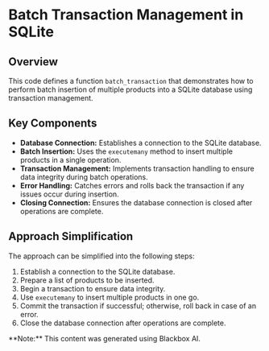 # Batch Transaction Management in SQLite

## Overview

This code defines a function `batch_transaction` that demonstrates how to perform batch insertion of multiple products into a SQLite database using transaction management.

## Key Components

- **Database Connection:** Establishes a connection to the SQLite database.
- **Batch Insertion:** Uses the `executemany` method to insert multiple products in a single operation.
- **Transaction Management:** Implements transaction handling to ensure data integrity during batch operations.
- **Error Handling:** Catches errors and rolls back the transaction if any issues occur during insertion.
- **Closing Connection:** Ensures the database connection is closed after operations are complete.

## Approach Simplification

The approach can be simplified into the following steps:

1.  Establish a connection to the SQLite database.
2.  Prepare a list of products to be inserted.
3.  Begin a transaction to ensure data integrity.
4.  Use `executemany` to insert multiple products in one go.
5.  Commit the transaction if successful; otherwise, roll back in case of an error.
6.  Close the database connection after operations are complete.

<div class="note">**Note:** This content was generated using Blackbox AI.</div>
